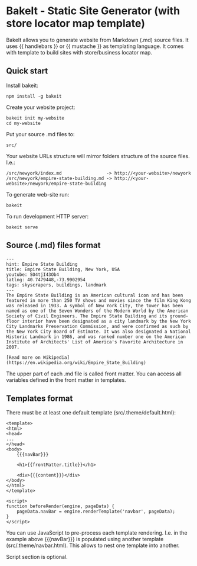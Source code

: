 # BakeIt - Static Site Generator (with store locator map template)

BakeIt allows you to generate website from Markdown (.md) source files. It uses {{ handlebars }} or {{ mustache }} as templating language.
It comes with template to build sites with store/business locator map.

## Quick start

Install bakeit:

    npm install -g bakeit

Create your website project:

    bakeit init my-website
    cd my-website

Put your source .md files to:

    src/

Your website URLs structure will mirror folders structure of the source files. I.e.:

    /src/newyork/index.md                 -> http://<your-website>/newyork
    /src/newyork/empire-state-building.md -> http://<your-website>/newyork/empire-state-building

To generate web-site run:

    bakeit

To run development HTTP server:

    bakeit serve

## Source (.md) files format

    ---
    hint: Empire State Building
    title: Empire State Building, New York, USA
    youtube: SO4tjI43Ob4
    latlng: 40.7479448,-73.9902954
    tags: skyscrapers, buildings, landmark
    ---
    The Empire State Building is an American cultural icon and has been featured in more than 250 TV shows and movies since the film King Kong was released in 1933. A symbol of New York City, the tower has been named as one of the Seven Wonders of the Modern World by the American Society of Civil Engineers. The Empire State Building and its ground-floor interior have been designated as a city landmark by the New York City Landmarks Preservation Commission, and were confirmed as such by the New York City Board of Estimate. It was also designated a National Historic Landmark in 1986, and was ranked number one on the American Institute of Architects' List of America's Favorite Architecture in 2007.

    [Read more on Wikipedia](https://en.wikipedia.org/wiki/Empire_State_Building)

The upper part of each .md file is called front matter. You can access all variables defined in the front matter in templates.

## Templates format

There must be at least one default template (src/.theme/default.html):

    <template>
    <html>
    <head>
    ...
    </head>
    <body>
        {{{navBar}}}

        <h1>{{frontMatter.title}}</h1>
        
        <div>{{{content}}}</div>
    </body>
    </html>
    </template>

    <script>
    function beforeRender(engine, pageData) {
        pageData.navBar = engine.renderTemplate('navbar', pageData);
    }
    </script>

You can use JavaScript to pre-process each template rendering. I.e. in the example above {{{navBar}}} is populated using another template (src/.theme/navbar.html). This allows to nest one template into another.

Script section is optional.

